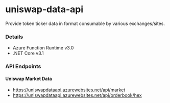 # uniswap-data-api
Provide token ticker data in format consumable by various exchanges/sites.

### Details
- Azure Function Runtime v3.0
- .NET Core v3.1

### API Endpoints
#### Uniswap Market Data
- https://uniswapdataapi.azurewebsites.net/api/market
- https://uniswapdataapi.azurewebsites.net/api/orderbook/hex
